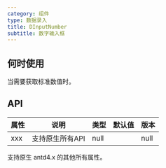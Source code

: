 ```yaml
---
category: 组件
type: 数据录入
title: DInputNumber
subtitle: 数字输入框
---
```


## 何时使用
 
当需要获取标准数值时。

## API

| 属性 | 说明 | 类型 | 默认值 | 版本 |
| --- | --- | --- | --- | --- |
| xxx | 支持原生所有API | null  | | null |  |



支持原生 antd4.x 的其他所有属性。

